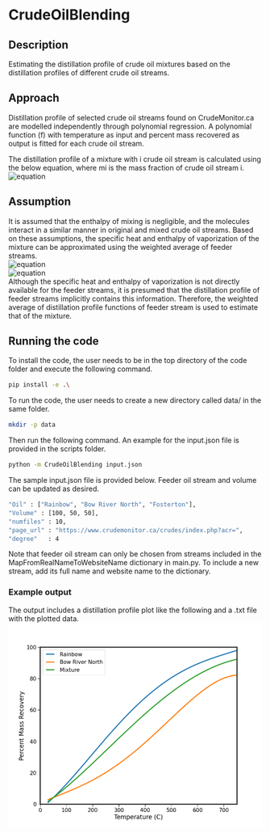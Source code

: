# CrudeOilBlending

## Description
Estimating the distillation profile of crude oil mixtures based on the distillation profiles of different crude oil streams. 

## Approach
Distillation profile of selected crude oil streams found on CrudeMonitor.ca are modelled independently through polynomial regression. A polynomial function (f) with temperature as input and percent mass recovered as output is fitted for each crude oil stream. 

The distillation profile of a mixture with i crude oil stream is calculated using the below equation, where mi is the mass fraction of crude oil stream i. <br />
![equation](https://latex.codecogs.com/svg.image?\bg{white}\textit{f}_{mix}&space;=&space;\sum&space;\textit{m}_{i}\textit{f}_{i})

## Assumption
It is assumed that the enthalpy of mixing is negligible, and the molecules interact in a similar manner in original and mixed crude oil streams. Based on these assumptions, the specific heat and enthalpy of vaporization of the mixture can be approximated using the weighted average of feeder streams. <br />
![equation](https://latex.codecogs.com/svg.image?\bg{white}\textit{C}_{p,&space;mix}&space;=&space;\textit{m}_{i}\textit{C}_{p,&space;i}) <br />
![equation](https://latex.codecogs.com/svg.image?\bg{white}\Delta&space;\textsl{H}_{vap,&space;mix}&space;=\sum&space;&space;\textit{m}_{i}\Delta&space;\textsl{H}_{vap,&space;i}) <br />
Although the specific heat and enthalpy of vaporization is not directly available for the feeder streams, it is presumed that the distillation profile of feeder streams implicitly contains this information. Therefore, the weighted average of distillation profile functions of feeder stream is used to estimate that of the mixture. 

## Running the code 
To install the code, the user needs to be in the top directory of the code folder and execute the following command. 
```bash
pip install -e .\
```
To run the code, the user needs to create a new directory called data/ in the same folder. 
```bash
mkdir -p data
```
Then run the following command. An example for the input.json file is provided in the scripts folder. 
```bash
python -m CrudeOilBlending input.json
```
The sample input.json file is provided below. Feeder oil stream and volume can be updated as desired. 
```bash
"Oil" : ["Rainbow", "Bow River North", "Fosterton"],
"Volume" : [100, 50, 50],
"numfiles" : 10,
"page_url" : "https://www.crudemonitor.ca/crudes/index.php?acr=",
"degree"   : 4
```
Note that feeder oil stream can only be chosen from streams included in the MapFromRealNameToWebsiteName dictionary in main.py. To include a new stream, add its full name and website name to the dictionary. 

### Example output
The output includes a distillation profile plot like the following and a .txt file with the plotted data. 
![mixture_profile](/scripts/Rainbow_Bow%20River%20North.png)